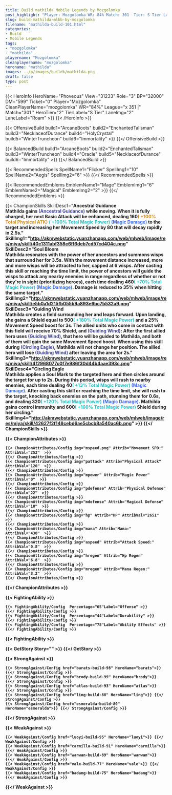 ```yaml
---
title: Build mathilda Mobile Legends by Mozgolomka
post_highlight: "Player: Mozgolomka WR: 84% Match: 301  Tier: S Tier Lane: Roam"
slug: build-mathilda-mlbb-by-mozgolomka
filename: "mathilda-build-101.html"
categories: 
- Build 
- Mobile Legends
tags: 
- "mozgolomka"
- "mathilda"
playername: "Mozgolomka"
cleanplayername: "mozgolomka"
heroname: "mathilda"
images: ../p/images/buildk/mathilda.png
draft: false
type: post
---
```


{{< HeroInfo HeroName="Phoveous" View="31233" Role="3" BP="32000" DM="599" Ticket="0" Player="Mozgolomka" CleanPlayerName="mozgolomka" WR="84%" League="x 351 |" Match="301 " HeroTier="2" TierLabel="S Tier" LaneImg="2" LaneLabel="Roam" >}} {{< /HeroInfo >}}
 
{{< OffensiveBuild build1="ArcaneBoots"  build2="EnchantedTalisman" build3="NecklaceofDurance" build4="HolyCrystal" build5="WinterTruncheon" build6="Immortality" >}} {{</ OffensiveBuild >}}  

{{< BalancedBuild build1="ArcaneBoots"  build2="EnchantedTalisman" build3="WinterTruncheon" build4="Oracle" build5="NecklaceofDurance" build6="Immortality" >}} {{</ BalancedBuild >}}  

{{< RecommendedSpells SpellName1="Flicker" SpellImg1="10" SpellName2="Aegis" SpellImg2="6" >}} {{</ RecommendedSpells >}}   

{{< RecommendedEmblems EmblemName1="Mage" EmblemImg1="6" EmblemName2="Magical" EmblemImg2="2" >}} {{</ RecommendedEmblems >}}   

{{< ChampionSkills SkillDesc1="<b>Ancestral Guidance<br>Mathilda gains <font color='#404495'>(Ancestral Guidance)</font> while moving. When it is fully charged, her next Basic Attack will be enhanced, dealing 160<font color='#D58E1F'>( +100% Total Physical ATK)</font> <font color='#27C0C7'>( +100% Total Magic Power)</font> <font color='#3B69FF'>(Magic Damage)</font> to the target and increasing her Movement Speed by 80 that will decay rapidly in 2.5s." SkillImg1="http://akmwebstatic.yuanzhanapp.com/web/mlweb/image/res/miya/skill/40c1311abf358c6ff6deb7cd57cd404c.png"  SkillDesc2="<b>Soul Bloom<br>Mathilda resonates with the power of her ancestors and summons wisps that surround her for 3.5s. With the movement distance increased, more and more wisps will be attracted to her, capped at 6 wisps. After casting this skill or reaching the time limit, the power of ancestors will guide the wisps to attack any nearby enemies in range regardless of whether or not they're in sight (prioritizing heroes), each time dealing 460<font color='#27C0C7'>( +70% Total Magic Power)</font> <font color='#3B69FF'>(Magic Damage)</font>. Damage is reduced to 35% when hitting the same target." SkillImg2="http://akmwebstatic.yuanzhanapp.com/web/mlweb/image/res/miya/skill/e5b0a1d215fb055b9a893e6bc7b532a9.png"  SkillDesc3="<b>Guiding Wind<br>Mathilda creates a field surrounding her and leaps forward. Upon landing, she gains a Shield equal to 500<font color='#27C0C7'>( +180% Total Magic Power)</font> and a 25% Movement Speed boost for 3s. The allied units who come in contact with this field will receive 70% Shield, and <font color='#404495'>(Guiding Wind)</font>: After the first allied hero uses <font color='#404495'>(Guiding Wind)</font>, that hero will be guided to Mathilda, and both of them will gain the same Movement Speed boost. When using this skill during <font color='#404495'>(Circling Eagle)</font>, Mathilda will not change her position. The allied hero will lose <font color='#404495'>(Guiding Wind)</font> after leaving the area for 2s." SkillImg3="http://akmwebstatic.yuanzhanapp.com/web/mlweb/image/res/miya/skill/4f2968077c0f7e986f30d44b4aae393c.png"  SkillDesc4="<b>Circling Eagle<br>Mathilda applies a Soul Mark to the targeted hero and then circles around the target for up to 2s. During this period, wisps will rush to nearby enemies, each time dealing 40<font color='#27C0C7'>( +13% Total Magic Power)</font> <font color='#3B69FF'>(Magic Damage)</font>. After casting this skill or reaching the time limit, she will rush to the target, knocking back enemies on the path, stunning them for 0.6s, and dealing 320<font color='#27C0C7'>( +120% Total Magic Power)</font> <font color='#3B69FF'>(Magic Damage)</font>. Mathilda gains control immunity and 600<font color='#27C0C7'>( +160% Total Magic Power)</font> Shield during her circling." SkillImg4="http://akmwebstatic.yuanzhanapp.com/web/mlweb/image/res/miya/skill/42627f2f148cebd6ae5cbcb8a540ac6b.png"  >}} {{</ ChampionSkills >}}
	

{{< ChampionAttributes >}}

	{{< ChampionAttributes/Config img="mspeed.png" Attrib="Movement SPD:" AttribVal="252"  >}} 
	{{</ ChampionAttributes/Config >}}
	{{< ChampionAttributes/Config img="pattack" Attrib="Physical Attack" AttribVal="120"  >}} 
	{{</ ChampionAttributes/Config >}}
	{{< ChampionAttributes/Config img="mpower" Attrib="Magic Power" AttribVal="0"  >}} 
	{{</ ChampionAttributes/Config >}}
	{{< ChampionAttributes/Config img="pdefense" Attrib="Physical Defense" AttribVal="22"  >}} 
	{{</ ChampionAttributes/Config >}}
	{{< ChampionAttributes/Config img="mdefense" Attrib="Magical Defense" AttribVal="10"  >}} 
	{{</ ChampionAttributes/Config >}}
	{{< ChampionAttributes/Config img="hp" Attrib="HP" AttribVal="2651"  >}} 
	{{</ ChampionAttributes/Config >}}
	{{< ChampionAttributes/Config img="mana" Attrib="Mana:" AttribVal="430"  >}} 
	{{</ ChampionAttributes/Config >}}
	{{< ChampionAttributes/Config img="aspeed" Attrib="Attack Speed:" AttribVal="0.8"  >}} 
	{{</ ChampionAttributes/Config >}}
	{{< ChampionAttributes/Config img="hregen" Attrib="Hp Regen" AttribVal="6.8"  >}} 
	{{</ ChampionAttributes/Config >}}
	{{< ChampionAttributes/Config img="mregen" Attrib="Mana Regen:" AttribVal="3.2"  >}} 
	{{</ ChampionAttributes/Config >}}
	
	
{{</ ChampionAttributes >}}


{{< FightingAbility >}}

	{{< FightingAbility/Config  Percentage="65"Label="Offense" >}} 
	{{</ FightingAbility/Config >}}		
	{{< FightingAbility/Config  Percentage="44"Label="Durability" >}} 
	{{</ FightingAbility/Config >}}
	{{< FightingAbility/Config  Percentage="78"Label="Ability Effects" >}} 
	{{</ FightingAbility/Config >}}
	
{{< FightingAbility >}}

{{< GetStory Story="" >}}  {{</ GetStory >}}

{{< StrongAgainst >}}

	{{< StrongAgainst/Config href="barats-build-98" HeroName="barats">}} {{</ StrongAgainst/Config >}}
	{{< StrongAgainst/Config href="brody-build-99" HeroName="brody">}} {{</ StrongAgainst/Config >}}
	{{< StrongAgainst/Config href="atlas-build-93" HeroName="atlas">}} {{</ StrongAgainst/Config >}}
	{{< StrongAgainst/Config href="ling-build-88" HeroName="ling">}} {{</ StrongAgainst/Config >}}
	{{< StrongAgainst/Config href="esmeralda-build-80" HeroName="esmeralda">}} {{</ StrongAgainst/Config >}}
	
{{</ StrongAgainst >}}

{{< WeakAgainst >}}

	{{< WeakAgainst/Config href="luoyi-build-95" HeroName="luoyi">}} {{</ WeakAgainst/Config >}}
	{{< WeakAgainst/Config href="carmilla-build-91" HeroName="carmilla">}} {{</ WeakAgainst/Config >}}
	{{< WeakAgainst/Config href="wanwan-build-89" HeroName="wanwan">}} {{</ WeakAgainst/Config >}}
	{{< WeakAgainst/Config href="vale-build-77" HeroName="vale">}} {{</ WeakAgainst/Config >}}
	{{< WeakAgainst/Config href="badang-build-75" HeroName="badang">}} {{</ WeakAgainst/Config >}}
	
{{</ WeakAgainst >}}

